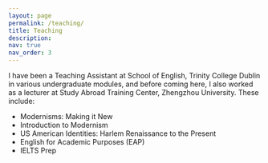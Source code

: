 ```yaml
---
layout: page
permalink: /teaching/
title: Teaching
description:
nav: true
nav_order: 3
---
```


I have been a Teaching Assistant at School of English, Trinity College Dublin in various undergraduate modules, and before coming here, I also worked as a lecturer at Study Abroad Training Center, Zhengzhou University. These include:
- Modernisms: Making it New
- Introduction to Modernism
- US American Identities: Harlem Renaissance to the Present
- English for Academic Purposes (EAP)
- IELTS Prep
